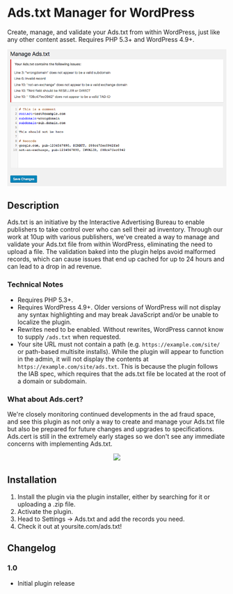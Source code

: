 # Ads.txt Manager for WordPress

Create, manage, and validate your Ads.txt from within WordPress, just like any other content asset. Requires PHP 5.3+ and WordPress 4.9+.

![Screenshot of Ads.txt editor](assets/screenshot-1.png "Example of editing an Ads.txt file with errors")

## Description

Ads.txt is an initiative by the Interactive Advertising Bureau to enable publishers to take control over who can sell their ad inventory. Through our work at 10up with various publishers, we've created a way to manage and validate your Ads.txt file from within WordPress, eliminating the need to upload a file. The validation baked into the plugin helps avoid malformed records, which can cause issues that end up cached for up to 24 hours and can lead to a drop in ad revenue.

### Technical Notes ###

* Requires PHP 5.3+.
* Requires WordPress 4.9+. Older versions of WordPress will not display any syntax highlighting and may break JavaScript and/or be unable to localize the plugin.
* Rewrites need to be enabled. Without rewrites, WordPress cannot know to supply `/ads.txt` when requested.
* Your site URL must not contain a path (e.g. `https://example.com/site/` or path-based multisite installs). While the plugin will appear to function in the admin, it will not display the contents at `https://example.com/site/ads.txt`. This is because the plugin follows the IAB spec, which requires that the ads.txt file be located at the root of a domain or subdomain.

### What about Ads.cert?

We're closely monitoring continued developments in the ad fraud space, and see this plugin as not only a way to create and manage your Ads.txt file but also be prepared for future changes and upgrades to specifications. Ads.cert is still in the extremely early stages so we don't see any immediate concerns with implementing Ads.txt.

<p align="center">
<a href="http://10up.com/contact/"><img src="https://10updotcom-wpengine.s3.amazonaws.com/uploads/2016/10/10up-Github-Banner.png" width="850"></a>
</p>

## Installation
1. Install the plugin via the plugin installer, either by searching for it or uploading a .zip file.
2. Activate the plugin.
3. Head to Settings → Ads.txt and add the records you need.
4. Check it out at yoursite.com/ads.txt!

## Changelog

### 1.0
* Initial plugin release
